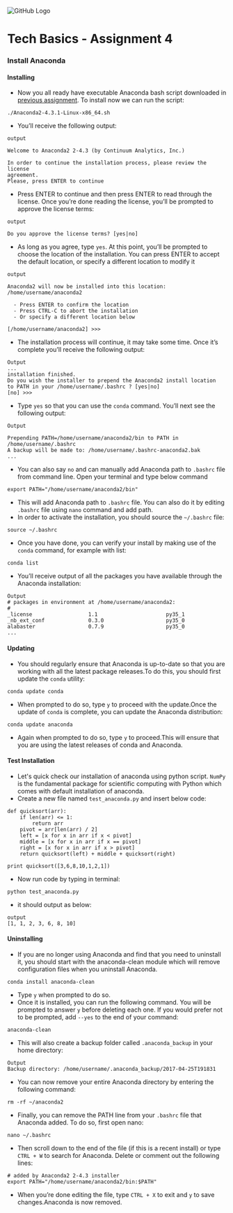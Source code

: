 ![GitHub Logo](https://s3.ap-south-1.amazonaws.com/greyatom-social/GreyAtom-logo.png)

# Tech Basics - Assignment 4

### Install Anaconda

#### Installing 

* Now you all ready have executable Anaconda bash script downloaded in [previous assignment](https://github.com/commit-live-students/fsdse-techbasics-assignment-2/). To install now we can run the script:
```
./Anaconda2-4.3.1-Linux-x86_64.sh
```
* You’ll receive the following output:
```
output

Welcome to Anaconda2 2-4.3 (by Continuum Analytics, Inc.)

In order to continue the installation process, please review the license
agreement.
Please, press ENTER to continue
```
* Press ENTER to continue and then press ENTER to read through the license. Once you’re done reading the license, you’ll be prompted to approve the license terms:
```
output

Do you approve the license terms? [yes|no]
```
* As long as you agree, type `yes`. At this point, you’ll be prompted to choose the location of the installation. You can press ENTER to accept the default location, or specify a different location to modify it
```
output

Anaconda2 will now be installed into this location:
/home/username/anaconda2

  - Press ENTER to confirm the location
  - Press CTRL-C to abort the installation
  - Or specify a different location below

[/home/username/anaconda2] >>>

```
* The installation process will continue, it may take some time. Once it’s complete you’ll receive the following output:
```
Output
...
installation finished.
Do you wish the installer to prepend the Anaconda2 install location
to PATH in your /home/username/.bashrc ? [yes|no]
[no] >>>
```
* Type `yes` so that you can use the `conda` command. You’ll next see the following output:
```
Output

Prepending PATH=/home/username/anaconda2/bin to PATH in /home/username/.bashrc
A backup will be made to: /home/username/.bashrc-anaconda2.bak
...

```
* You can also say `no` and can manually add Anaconda path to `.bashrc` file from command line. Open your terminal and type below command
```
export PATH="/home/username/anaconda2/bin"
```
* This will add Anaconda path to `.bashrc` file. You can also do it by editing `.bashrc` file using `nano` command and add path.
* In order to activate the installation, you should source the `~/.bashrc` file:
```
source ~/.bashrc
```
* Once you have done, you can verify your install by making use of the `conda` command, for example with list:
```
conda list
```
* You’ll receive output of all the packages you have available through the Anaconda installation:
```
Output
# packages in environment at /home/username/anaconda2:
#
_license                  1.1                      py35_1  
_nb_ext_conf              0.3.0                    py35_0  
alabaster                 0.7.9                    py35_0  
...
```

#### Updating

* You should regularly ensure that Anaconda is up-to-date so that you are working with all the latest package releases.To do this, you should first update the `conda` utility:
```
conda update conda
```
* When prompted to do so, type `y` to proceed with the update.Once the update of `conda` is complete, you can update the Anaconda distribution:
```
conda update anaconda
```
* Again when prompted to do so, type `y` to proceed.This will ensure that you are using the latest releases of conda and Anaconda.

#### Test Installation

* Let's quick check our installation of anaconda using python script. `NumPy` is the fundamental package for scientific computing with Python which comes with default installation of anaconda.
* Create a new file named `test_anaconda.py` and insert below code:
```
def quicksort(arr):
    if len(arr) <= 1:
        return arr
    pivot = arr[len(arr) / 2]
    left = [x for x in arr if x < pivot]
    middle = [x for x in arr if x == pivot]
    right = [x for x in arr if x > pivot]
    return quicksort(left) + middle + quicksort(right)

print quicksort([3,6,8,10,1,2,1])
```
* Now run code by typing in terminal:
```
python test_anaconda.py
```
* it should output as below:
```
output
[1, 1, 2, 3, 6, 8, 10]
```

#### Uninstalling

* If you are no longer using Anaconda and find that you need to uninstall it, you should start with the anaconda-clean module which will remove configuration files when you uninstall Anaconda.
```
conda install anaconda-clean
```
* Type `y` when prompted to do so.
* Once it is installed, you can run the following command. You will be prompted to answer `y` before deleting each one. If you would prefer not to be prompted, add `--yes` to the end of your command:
```
anaconda-clean
```
* This will also create a backup folder called `.anaconda_backup` in your home directory:
```
Output
Backup directory: /home/username/.anaconda_backup/2017-04-25T191831
```
* You can now remove your entire Anaconda directory by entering the following command:
```
rm -rf ~/anaconda2
```
* Finally, you can remove the PATH line from your `.bashrc` file that Anaconda added. To do so, first open nano:
```
nano ~/.bashrc
```
* Then scroll down to the end of the file (if this is a recent install) or type `CTRL + W` to search for Anaconda. Delete or comment out the following lines:
```
# added by Anaconda2 2-4.3 installer
export PATH="/home/username/anaconda2/bin:$PATH"
```
* When you’re done editing the file, type `CTRL + X` to exit and `y` to save changes.Anaconda is now removed.
